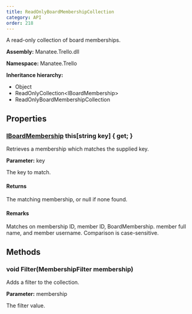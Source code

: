 ```yaml
---
title: ReadOnlyBoardMembershipCollection
category: API
order: 218
---
```


A read-only collection of board memberships.

**Assembly:** Manatee.Trello.dll

**Namespace:** Manatee.Trello

**Inheritance hierarchy:**

- Object
- ReadOnlyCollection&lt;IBoardMembership&gt;
- ReadOnlyBoardMembershipCollection

## Properties

### [IBoardMembership](../IBoardMembership#iboardmembership) this[string key] { get; }

Retrieves a membership which matches the supplied key.

**Parameter:** key

The key to match.

#### Returns

The matching membership, or null if none found.

#### Remarks

Matches on membership ID, member ID, BoardMembership. member full name, and member username. Comparison is case-sensitive.

## Methods

### void Filter(MembershipFilter membership)

Adds a filter to the collection.

**Parameter:** membership

The filter value.

